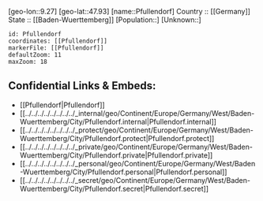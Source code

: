 ﻿---
location: [47.93,9.27] 
mapzoom: [7,12] 
mapmarker: city 
type: City
tags:
- geo/City


SpocWebEntityId: 33348
isDeleted: false
confidential: public

---
[geo-lon::9.27] 
[geo-lat::47.93] 
[name::Pfullendorf] 
Country :: [[Germany]]  
State :: [[Baden-Wuerttemberg]] 
[Population::] 
[Unknown::] 


```leaflet
id: Pfullendorf
coordinates: [[Pfullendorf]] 
markerFile: [[Pfullendorf]] 
defaultZoom: 11 
maxZoom: 18
```


## Confidential Links & Embeds: 
- [[Pfullendorf|Pfullendorf]]  
- [[../../../../../../../../_internal/geo/Continent/Europe/Germany/West/Baden-Wuerttemberg/City/Pfullendorf.internal|Pfullendorf.internal]] 
- [[../../../../../../../../_protect/geo/Continent/Europe/Germany/West/Baden-Wuerttemberg/City/Pfullendorf.protect|Pfullendorf.protect]] 
- [[../../../../../../../../_private/geo/Continent/Europe/Germany/West/Baden-Wuerttemberg/City/Pfullendorf.private|Pfullendorf.private]] 
- [[../../../../../../../../_personal/geo/Continent/Europe/Germany/West/Baden-Wuerttemberg/City/Pfullendorf.personal|Pfullendorf.personal]] 
- [[../../../../../../../../_secret/geo/Continent/Europe/Germany/West/Baden-Wuerttemberg/City/Pfullendorf.secret|Pfullendorf.secret]] 
